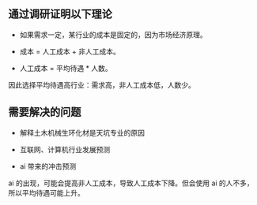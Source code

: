 ## 通过调研证明以下理论

- 如果需求一定，某行业的成本是固定的，因为市场经济原理。

- 成本 = 人工成本 + 非人工成本。

- 人工成本 = 平均待遇 * 人数。

因此选择平均待遇高行业：需求高，非人工成本低，人数少。

## 需要解决的问题

- 解释土木机械生环化材是天坑专业的原因

- 互联网、计算机行业发展预测

- ai 带来的冲击预测



ai 的出现，可能会提高非人工成本，导致人工成本下降。但会使用 ai 的人不多，所以平均待遇可能上升。


